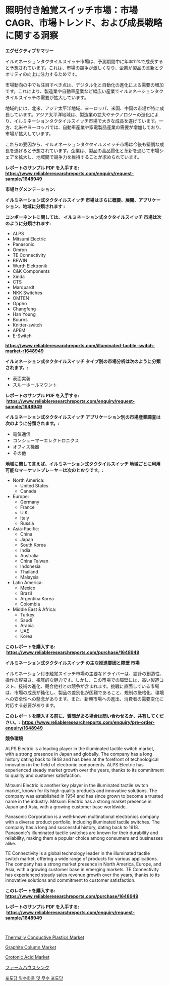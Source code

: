 <p><h1>照明付き触覚スイッチ市場：市場CAGR、市場トレンド、および成長戦略に関する洞察</h1></p><p><strong>エグゼクティブサマリー</strong></p>
<p><p>イルミネーションタクタイルスイッチ市場は、予測期間中に年率11%で成長すると予想されています。これは、市場の競争が激しくなり、企業が製品の革新とクオリティの向上に注力するためです。</p><p>市場動向の中でも注目すべき点は、デジタル化と自動化の進化による需要の増加です。これにより、製造業や自動車産業など幅広い産業でイルミネーションタクタイルスイッチの需要が拡大しています。</p><p>地域的には、北米、アジア太平洋地域、ヨーロッパ、米国、中国の市場が特に成長しています。アジア太平洋地域は、製造業の拡大やテクノロジーの進化により、イルミネーションタクタイルスイッチ市場で大きな成長を遂げています。一方、北米やヨーロッパでは、自動車産業や家電製品産業の需要が増加しており、市場が拡大しています。</p><p>これらの要因から、イルミネーションタクタイルスイッチ市場は今後も堅調な成長を遂げると予想されています。企業は、製品の高品質化と革新を通じて市場シェアを拡大し、地域間で競争力を維持することが求められています。</p></p>
<p><strong>レポートのサンプル PDF を入手する: <a href="https://www.reliableresearchreports.com/enquiry/request-sample/1648949">https://www.reliableresearchreports.com/enquiry/request-sample/1648949</a></strong></p>
<p><strong>市場セグメンテーション:</strong></p>
<p><strong> イルミネーション式タクタイルスイッチ 市場はさらに概要、展開、アプリケーション、地域に分類されます :</strong></p>
<p><strong>コンポーネントに関しては、 イルミネーション式タクタイルスイッチ 市場は次のように分類されます: &nbsp;</strong></p>
<p><ul><li>ALPS</li><li>Mitsumi Electric</li><li>Panasonic</li><li>Omron</li><li>TE Connectivity</li><li>BEWIN</li><li>Wurth Elektronik</li><li>C&K Components</li><li>Xinda</li><li>CTS</li><li>Marquardt</li><li>NKK Switches</li><li>OMTEN</li><li>Oppho</li><li>Changfeng</li><li>Han Young</li><li>Bourns</li><li>Knitter-switch</li><li>APEM</li><li>E-Switch</li></ul></p>
<p><strong><a href="https://www.reliableresearchreports.com/illuminated-tactile-switch-market-r1648949">https://www.reliableresearchreports.com/illuminated-tactile-switch-market-r1648949</a></strong></p>
<p><strong> イルミネーション式タクタイルスイッチ タイプ別の市場分析は次のように分類されます。:</strong></p>
<p><ul><li>表面実装</li><li>スルーホールマウント</li></ul></p>
<p><strong>レポートのサンプル PDF を入手する: &nbsp;<a href="https://www.reliableresearchreports.com/enquiry/request-sample/1648949">https://www.reliableresearchreports.com/enquiry/request-sample/1648949</a></strong></p>
<p><strong> イルミネーション式タクタイルスイッチ アプリケーション別の市場産業調査は次のように分類されます。:</strong></p>
<p><ul><li>電気通信</li><li>コンシューマーエレクトロニクス</li><li>オフィス機器</li><li>その他</li></ul></p>
<p><strong>地域に関して言えば、イルミネーション式タクタイルスイッチ 地域ごとに利用可能なマーケットプレーヤーは次のとおりです。:</strong></p>
<p><ul>
    <li>
        North America:
        <ul>
            <li>United States</li>
            <li>Canada</li>
        </ul>
    </li>
    <li>
        Europe:
        <ul>
            <li>Germany</li>
            <li>France</li>
            <li>U.K.</li>
            <li>Italy</li>
            <li>Russia</li>
        </ul>
    </li>
    <li>
        Asia-Pacific:
        <ul>
            <li>China</li>
            <li>Japan</li>
            <li>South Korea</li>
            <li>India</li>
            <li>Australia</li>
            <li>China Taiwan</li>
            <li>Indonesia</li>
            <li>Thailand</li>
            <li>Malaysia</li>
        </ul>
    </li>
    <li>
        Latin America:
        <ul>
            <li>Mexico</li>
            <li>Brazil</li>
            <li>Argentina Korea</li>
            <li>Colombia</li>
        </ul>
    </li>
    <li>
        Middle East & Africa:
        <ul>
            <li>Turkey</li>
            <li>Saudi</li>
            <li>Arabia</li>
            <li>UAE</li>
            <li>Korea</li>
        </ul>
    </li>
    </ul></p>
<p><strong>このレポートを購入する: &nbsp;<a href="https://www.reliableresearchreports.com/purchase/1648949">https://www.reliableresearchreports.com/purchase/1648949</a></strong></p>
<p><strong>イルミネーション式タクタイルスイッチ の主な推進要因と障壁 市場</strong></p>
<p><p>イルミネーション付き触覚スイッチ市場の主要なドライバーは、設計の創造性、操作の容易さ、視覚的な魅力です。しかし、この市場での障壁には、高い製造コスト、技術の進化、競合他社との競争が含まれます。挑戦に直面している市場は、市場の成長が鈍化し、製品の差別化が困難であること、規制の厳格化、環境への安全性への懸念があります。また、新興市場への進出、消費者の需要変化に対応する必要があります。</p></p>
<p><strong>このレポートを購入する前に、質問がある場合は問い合わせるか、共有してください。:&nbsp; <a href="https://www.reliableresearchreports.com/enquiry/pre-order-enquiry/1648949">https://www.reliableresearchreports.com/enquiry/pre-order-enquiry/1648949</a></strong></p>
<p><strong>競争環境</strong></p>
<p><p>ALPS Electric is a leading player in the illuminated tactile switch market, with a strong presence in Japan and globally. The company has a long history dating back to 1948 and has been at the forefront of technological innovation in the field of electronic components. ALPS Electric has experienced steady market growth over the years, thanks to its commitment to quality and customer satisfaction.</p><p>Mitsumi Electric is another key player in the illuminated tactile switch market, known for its high-quality products and innovative solutions. The company was established in 1954 and has since grown to become a trusted name in the industry. Mitsumi Electric has a strong market presence in Japan and Asia, with a growing customer base worldwide.</p><p>Panasonic Corporation is a well-known multinational electronics company with a diverse product portfolio, including illuminated tactile switches. The company has a long and successful history, dating back to 1918. Panasonic's illuminated tactile switches are known for their durability and reliability, making them a popular choice among consumers and businesses alike.</p><p>TE Connectivity is a global technology leader in the illuminated tactile switch market, offering a wide range of products for various applications. The company has a strong market presence in North America, Europe, and Asia, with a growing customer base in emerging markets. TE Connectivity has experienced steady sales revenue growth over the years, thanks to its innovative solutions and commitment to customer satisfaction.</p></p>
<p><strong>このレポートを購入する: &nbsp; <a href="https://www.reliableresearchreports.com/purchase/1648949">https://www.reliableresearchreports.com/purchase/1648949</a></strong></p>
<p><strong>レポートのサンプル PDF を入手する: &nbsp;<a href="https://www.reliableresearchreports.com/enquiry/request-sample/1648949">https://www.reliableresearchreports.com/enquiry/request-sample/1648949</a></strong><strong></strong></p>
<p>&nbsp;</p>
<p><p><a href="https://issuu.com/reportprime-2/docs/thermally-conductive-plastics-market-size-2030.ppt">Thermally Conductive Plastics Market</a></p><p><a href="https://view.publitas.com/reportprime-1/graphite-column-market-size-reveals-the-best-marketing-channels-in-global-industry/">Graphite Column Market</a></p><p><a href="https://issuu.com/reportprime-2/docs/crotonic-acid-market-size-2030.pptx">Crotonic Acid Market</a></p><p><a href="https://github.com/bevdtkn4419963/Market-Research-Report-List-1/blob/main/635872728413.md">ファームハウスシンク</a></p><p><a href="https://github.com/Tristiarton768456/Market-Research-Report-List-1/blob/main/530469825848.md">포도당 일수화물 및 무수 포도당</a></p></p>